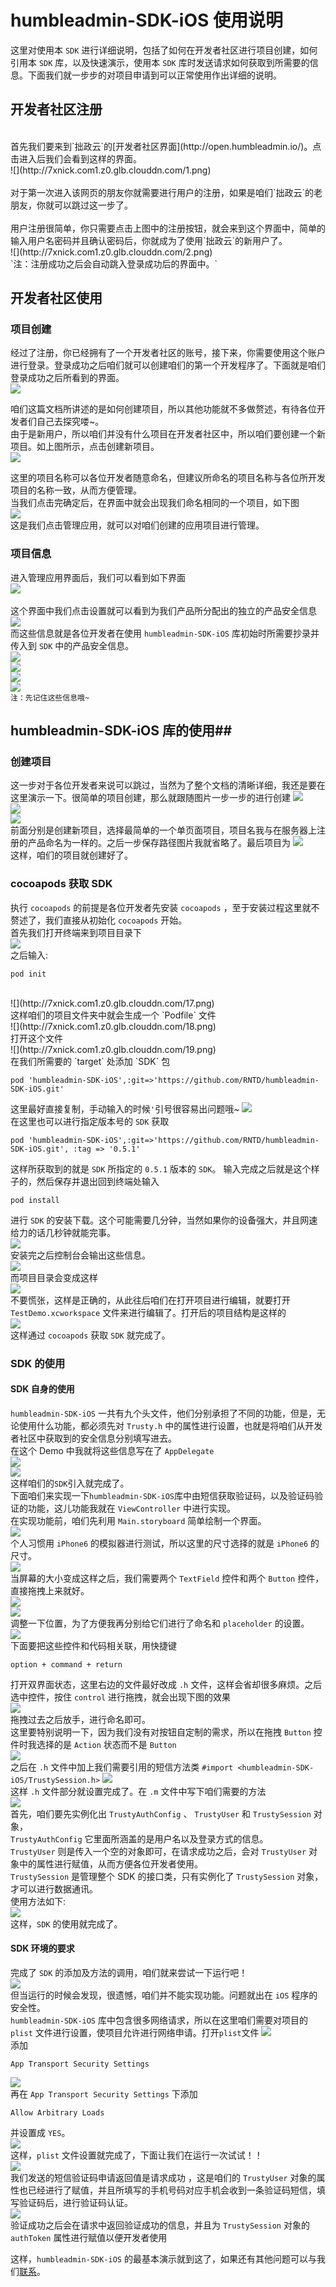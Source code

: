 # humbleadmin-SDK-iOS 使用说明 #
这里对使用本 `SDK` 进行详细说明，包括了如何在开发者社区进行项目创建，如何引用本 `SDK` 库，以及快速演示，使用本 `SDK` 库时发送请求如何获取到所需要的信息。下面我们就一步步的对项目申请到可以正常使用作出详细的说明。

## 开发者社区注册 ##
</br>
首先我们要来到`拙政云`的[开发者社区界面](http://open.humbleadmin.io/)。点击进入后我们会看到这样的界面。</br>
![](http://7xnick.com1.z0.glb.clouddn.com/1.png)</br>
</br>
对于第一次进入该网页的朋友你就需要进行用户的注册，如果是咱们`拙政云`的老朋友，你就可以跳过这一步了。</br>
</br>
用户注册很简单，你只需要点击上图中的注册按钮，就会来到这个界面中，简单的输入用户名密码并且确认密码后，你就成为了使用`拙政云`的新用户了。</br>
![](http://7xnick.com1.z0.glb.clouddn.com/2.png)
</br>
`注：注册成功之后会自动跳入登录成功后的界面中。`
</br>

## 开发者社区使用 ##
### 项目创建 ###
经过了注册，你已经拥有了一个开发者社区的账号，接下来，你需要使用这个账户进行登录。登录成功之后咱们就可以创建咱们的第一个开发程序了。下面就是咱们登录成功之后所看到的界面。</br>
![](http://7xnick.com1.z0.glb.clouddn.com/3.png)</br>

咱们这篇文档所讲述的是如何创建项目，所以其他功能就不多做赘述，有待各位开发者们自己去探究喽~。</br>
由于是新用户，所以咱们并没有什么项目在开发者社区中，所以咱们要创建一个新项目。如上图所示，点击创建新项目。</br>
![](http://7xnick.com1.z0.glb.clouddn.com/4.png)</br>

这里的项目名称可以各位开发者随意命名，但建议所命名的项目名称与各位所开发项目的名称一致，从而方便管理。</br>
当我们点击完确定后，在界面中就会出现我们命名相同的一个项目，如下图</br>
![](http://7xnick.com1.z0.glb.clouddn.com/5.png)</br>
这是我们点击管理应用，就可以对咱们创建的应用项目进行管理。

### 项目信息 ###
进入管理应用界面后，我们可以看到如下界面</br>
![](http://7xnick.com1.z0.glb.clouddn.com/6.png)</br>
</br>
这个界面中我们点击设置就可以看到为我们产品所分配出的独立的产品安全信息
![](http://7xnick.com1.z0.glb.clouddn.com/7.png)</br>
而这些信息就是各位开发者在使用 `humbleadmin-SDK-iOS` 库初始时所需要抄录并传入到 `SDK` 中的产品安全信息。</br>
![](http://7xnick.com1.z0.glb.clouddn.com/8.png)</br>
![](http://7xnick.com1.z0.glb.clouddn.com/9.png)</br>
![](http://7xnick.com1.z0.glb.clouddn.com/10.png)</br>
![](http://7xnick.com1.z0.glb.clouddn.com/11.png)</br>
`注：先记住这些信息哦~`

## humbleadmin-SDK-iOS 库的使用##
### 创建项目 ###
这一步对于各位开发者来说可以跳过，当然为了整个文档的清晰详细，我还是要在这里演示一下。很简单的项目创建，那么就跟随图片一步一步的进行创建
![](http://7xnick.com1.z0.glb.clouddn.com/12.png)</br>
![](http://7xnick.com1.z0.glb.clouddn.com/13.png)</br>
![](http://7xnick.com1.z0.glb.clouddn.com/14.png)</br>
前面分别是创建新项目，选择最简单的一个单页面项目，项目名我与在服务器上注册的产品命名为一样的。之后一步保存路径图片我就省略了。最后项目为
![](http://7xnick.com1.z0.glb.clouddn.com/15.png)</br>
这样，咱们的项目就创建好了。</br>

### cocoapods 获取 SDK ###
执行 `cocoapods` 的前提是各位开发者先安装 `cocoapods` ，至于安装过程这里就不赘述了，我们直接从初始化 `cocoapods` 开始。</br>
首先我们打开终端来到项目目录下</br>
![](http://7xnick.com1.z0.glb.clouddn.com/16.png)</br>
之后输入:

	pod init
	
</br>
![](http://7xnick.com1.z0.glb.clouddn.com/17.png)</br>
这样咱们的项目文件夹中就会生成一个 `Podfile` 文件</br>
![](http://7xnick.com1.z0.glb.clouddn.com/18.png)</br>
打开这个文件</br>
![](http://7xnick.com1.z0.glb.clouddn.com/19.png)</br>
在我们所需要的 `target` 处添加 `SDK` 包

	pod 'humbleadmin-SDK-iOS',:git=>'https://github.com/RNTD/humbleadmin-SDK-iOS.git'
	
这里最好直接复制，手动输入的时候`'`引号很容易出问题哦~
![](http://7xnick.com1.z0.glb.clouddn.com/20.png)</br>
在这里也可以进行指定版本号的 `SDK` 获取

	pod 'humbleadmin-SDK-iOS',:git=>'https://github.com/RNTD/humbleadmin-SDK-iOS.git', :tag => '0.5.1'
这样所获取到的就是 `SDK` 所指定的 `0.5.1` 版本的 `SDK`。
输入完成之后就是这个样子的，然后保存并退出回到终端处输入

	pod install
	
进行 `SDK` 的安装下载。这个可能需要几分钟，当然如果你的设备强大，并且网速给力的话几秒钟就能完事。</br>
![](http://7xnick.com1.z0.glb.clouddn.com/21.png)</br>
安装完之后控制台会输出这些信息。</br>
![](http://7xnick.com1.z0.glb.clouddn.com/22.png)</br>
而项目目录会变成这样</br>
![](http://7xnick.com1.z0.glb.clouddn.com/23.png)</br>
不要慌张，这样是正确的，从此往后咱们在打开项目进行编辑，就要打开 `TestDemo.xcworkspace` 文件来进行编辑了。打开后的项目结构是这样的</br>
![](http://7xnick.com1.z0.glb.clouddn.com/24.png)</br>
这样通过 `cocoapods` 获取 `SDK` 就完成了。

### SDK 的使用 ###
#### SDK 自身的使用 ####
`humbleadmin-SDK-iOS` 一共有九个头文件，他们分别承担了不同的功能，但是，无论使用什么功能，都必须先对 `Trusty.h` 中的属性进行设置，也就是将咱们从开发者社区中获取到的安全信息分别填写进去。</br>
在这个 Demo 中我就将这些信息写在了 `AppDelegate` </br>
![](http://7xnick.com1.z0.glb.clouddn.com/25.png)</br>
![](http://7xnick.com1.z0.glb.clouddn.com/26-1.png)</br>
这样咱们的`SDK`引入就完成了。</br>
下面咱们来实现一下`humbleadmin-SDK-iOS`库中由短信获取验证码，以及验证码验证的功能，这儿功能我就在 `ViewController` 中进行实现。</br>
在实现功能前，咱们先利用 `Main.storyboard` 简单绘制一个界面。</br>
![](http://7xnick.com1.z0.glb.clouddn.com/27.png)</br>
个人习惯用 `iPhone6` 的模拟器进行测试，所以这里的尺寸选择的就是 `iPhone6` 的尺寸。</br>
![](http://7xnick.com1.z0.glb.clouddn.com/28.png)</br>
当屏幕的大小变成这样之后，我们需要两个 `TextField` 控件和两个 `Button` 控件，直接拖拽上来就好。</br>
![](http://7xnick.com1.z0.glb.clouddn.com/29.png)</br>
![](http://7xnick.com1.z0.glb.clouddn.com/30.png)</br>
调整一下位置，为了方便我再分别给它们进行了命名和 `placeholder` 的设置。</br>
![](http://7xnick.com1.z0.glb.clouddn.com/31.png)</br>
下面要把这些控件和代码相关联，用快捷键

	option + command + return
打开双界面状态，这里右边的文件最好改成 `.h` 文件，这样会省却很多麻烦。之后选中控件，按住 `control` 进行拖拽，就会出现下图的效果</br>
![](http://7xnick.com1.z0.glb.clouddn.com/32.png)</br>
拖拽过去之后放手，进行命名即可。</br>
这里要特别说明一下，因为我们没有对按钮自定制的需求，所以在拖拽 `Button` 控件时我选择的是 `Action` 状态而不是 `Button`</br>
![](http://7xnick.com1.z0.glb.clouddn.com/33.png)</br>
之后在 `.h` 文件中加上我们需要引用的短信方法类 `#import <humbleadmin-SDK-iOS/TrustySession.h>`
![](http://7xnick.com1.z0.glb.clouddn.com/34-1.png)</br>
这样 `.h` 文件部分就设置完成了。在 `.m` 文件中写下咱们需要的方法</br>
![](http://7xnick.com1.z0.glb.clouddn.com/35-2.png)</br>
首先，咱们要先实例化出 `TrustyAuthConfig` 、 `TrustyUser` 和 `TrustySession` 对象，</br>
`TrustyAuthConfig` 它里面所涵盖的是用户名以及登录方式的信息。</br>
`TrustyUser` 则是传入一个空的对象即可，在请求成功之后，会对 `TrustyUser` 对象中的属性进行赋值，从而方便各位开发者使用。</br>
`TrustySession` 是管理整个 SDK 的接口类，只有实例化了 `TrustySession` 对象，才可以进行数据通讯。</br>
使用方法如下:</br>
![](http://7xnick.com1.z0.glb.clouddn.com/36-2.png)</br>
这样，`SDK` 的使用就完成了。

#### SDK 环境的要求 ####
完成了 `SDK` 的添加及方法的调用，咱们就来尝试一下运行吧！</br>
![](http://7xnick.com1.z0.glb.clouddn.com/37.png)</br>
但当运行的时候会发现，很遗憾，咱们并不能实现功能。问题就出在 `iOS` 程序的安全性。</br>
`humbleadmin-SDK-iOS` 库中包含很多网络请求，所以在这里咱们需要对项目的 `plist` 文件进行设置，使项目允许进行网络申请。打开`plist`文件
![](http://7xnick.com1.z0.glb.clouddn.com/38.png)</br>
添加

	App Transport Security Settings
![](http://7xnick.com1.z0.glb.clouddn.com/39.png)</br>
再在 `App Transport Security Settings` 下添加</br>

	Allow Arbitrary Loads
并设置成 `YES`。</br>
![](http://7xnick.com1.z0.glb.clouddn.com/41.png)</br>
这样，`plist` 文件设置就完成了，下面让我们在运行一次试试！！</br>
![](http://7xnick.com1.z0.glb.clouddn.com/42-2.png)</br>
我们发送的短信验证码申请返回值是请求成功 ，这是咱们的 `TrustyUser` 对象的属性也已经进行了赋值，并且所填写的手机号码对应手机会收到一条验证码短信，填写验证码后，进行验证码认证。</br>
![](http://7xnick.com1.z0.glb.clouddn.com/43-2.png)</br>
验证成功之后会在请求中返回验证成功的信息，并且为 `TrustySession` 对象的 `authToken` 属性进行赋值以便开发者使用</br>
<!--返回值是 `200` 时就可以获取到 `AuthToken`。方法如下</br>
![](http://7xnick.com1.z0.glb.clouddn.com/44.png)</br>-->
这样，`humbleadmin-SDK-iOS` 的最基本演示就到这了，如果还有其他问题可以与我们[联系](http://www.humbleadmin.io)。
